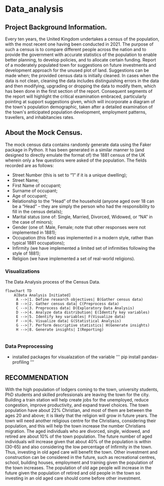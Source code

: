 # Data_analysis

## Project Background Information.
Every ten years, the United Kingdom undertakes a census of the population, with the most recent one having been conducted in 2021. 
The purpose of such a census is to compare different people across the nation and to provide the government with accurate statistics of the population to enable better planning, to develop policies, and to allocate certain funding.
Report of a moderately populated town for suggestions on future investments and development approach for the unused plot of land. Suggestions can be made when; the provided census data is initially cleaned. In cases when the data is not clean, cleaning the data includes distinguishing errors in the data and then modifying, upgrading or dropping the data to modify them, which has been done in the first section of the report.
Consequent segments of the report will highlight the critical examination embraced, particularly pointing at support suggestions given, which will incorporate a diagram of the town's population demographic, taken after a detailed examination of the town's anticipated population development, employment patterns, travellers, and inhabitancies rates.
## About the Mock Census.
The mock census data contains randomly generate data using the Faker package in Python. It has been generated in a similar manner to (and designed to directly emulate the format of) the 1881 census of the UK wherein only a few questions were asked of the population. 
The fields recorded are as follows:
* Street Number (this is set to “1” if it is a unique dwelling);
* Street Name;
* First Name of occupant;
* Surname of occupant;
* Age of occupant;
* Relationship to the “Head” of the household (anyone aged over 18 can be a “Head” – they are
simply the person who had the responsibility to fill in the census details);
* Marital status (one of: Single, Married, Divorced, Widowed, or “NA” in the case of minors);
* Gender (one of: Male, Female; note that other responses were not implemented in 1881);
* Occupation (this field was implemented in a modern style, rather than typical 1881
occupations);
* Infirmity (we have implemented a limited set of infirmities following the style of 1881);
* Religion (we have implemented a set of real-world religions).
### Visualizations
The Data Analysis process of the Census Data.
```mermaid
flowchart TD
    A[Data Analysis Initiated]
     A -->|1. Define research objectives| B(Gather census data)
     B -->|2. Gather census data| C(Preprocess data)
     C -->|3. Preprocess data| D(Exploratory Data Analysis)
     D -->|4. Analyze data distribution| E(Identify key variables)
     E -->|5. Identify key variables| F(Visualize data)
     F -->|6. Visualize data| G(Statistical Analysis)
     G -->|7. Perform descriptive statistics| H(Generate insights)
     H -->|8. Generate insights| I(Reporting)
     
```
### Data Preprocessing
* installed packages for visualazation of the variable
'''
pip install pandas-profiling
'''
## RECOMMENDATION
With the high population of lodgers coming to the town, university students, PhD students and skilled professionals are leaving the town for the city. Building a train station will help create jobs for the unemployed, reduce congestion, improve productivity, and expand travel choices.
The town population have about 22% Christian, and most of them are between the ages 20 and above; it is likely that the religion will grow in future years. The town will need another religious centre for the Christians, considering their population, and this will help the town increase the number Christians migration.
The aged individuals who are divorced, single, widowed, and retired are about 10% of the town population. The future number of aged individuals will increase given that about 40% of the population is within (30-65) and also considering the low percentage of Infirmity in the town. Thus, investing in old aged care will benefit the town.
Other investment and construction can be considered in the future, such as recreational centres, school, building houses, employment and training given the population of the town increases. The population of old age people will increase in the future given the population of retired and old people in the town so investing in an old aged care should come before other investment.
